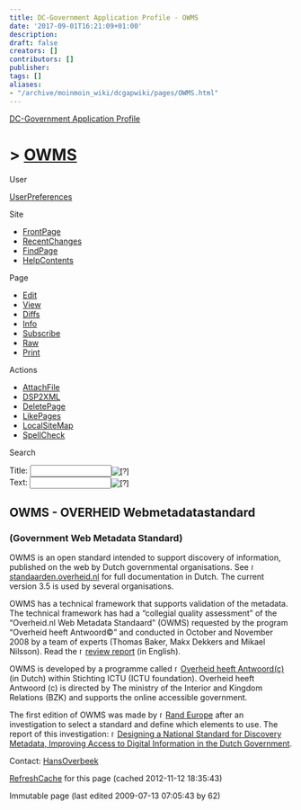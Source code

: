 ```yaml
---
title: DC-Government Application Profile - OWMS
date: '2017-09-01T16:21:09+01:00'
description: 
draft: false
creators: []
contributors: []
publisher: 
tags: []
aliases:
- "/archive/moinmoin_wiki/dcgapwiki/pages/OWMS.html"
---
```


 [DC-Government Application Profile](http://dublincore.org/dcgapwiki/FrontPage)

# > [OWMS](http://dublincore.org/dcgapwiki/OWMS?action=fullsearch&value=OWMS&literal=1&case=1&context=40 "Click here to do a full-text search for this title")

User

 [UserPreferences](http://dublincore.org/dcgapwiki/UserPreferences)

Site

- [FrontPage](http://dublincore.org/dcgapwiki/FrontPage)
- [RecentChanges](http://dublincore.org/dcgapwiki/RecentChanges)
- [FindPage](http://dublincore.org/dcgapwiki/FindPage)
- [HelpContents](http://dublincore.org/dcgapwiki/HelpContents)

Page

- [Edit](http://dublincore.org/dcgapwiki/OWMS?action=edit "Edit")
- [View](http://dublincore.org/dcgapwiki/OWMS "View")
- [Diffs](http://dublincore.org/dcgapwiki/OWMS?action=diff "Diffs")
- [Info](http://dublincore.org/dcgapwiki/OWMS?action=info "Info")
- [Subscribe](http://dublincore.org/dcgapwiki/OWMS?action=subscribe "Subscribe")
- [Raw](http://dublincore.org/dcgapwiki/OWMS?action=raw "Raw")
- [Print](http://dublincore.org/dcgapwiki/OWMS?action=print "Print")

Actions

- [AttachFile](http://dublincore.org/dcgapwiki/OWMS?action=AttachFile)
- [DSP2XML](http://dublincore.org/dcgapwiki/OWMS?action=DSP2XML)
- [DeletePage](http://dublincore.org/dcgapwiki/OWMS?action=DeletePage)
- [LikePages](http://dublincore.org/dcgapwiki/OWMS?action=LikePages)
- [LocalSiteMap](http://dublincore.org/dcgapwiki/OWMS?action=LocalSiteMap)
- [SpellCheck](http://dublincore.org/dcgapwiki/OWMS?action=SpellCheck)

Search

<form method="POST" action="/dcgapwiki/OWMS">
<p>
<input name="action" value="inlinesearch" type="hidden">
<input name="context" value="40" type="hidden">
Title: <input name="text_title" size="15" maxlength="50" type="text"><input src="OWMS_files/moin-search.png" name="button_title" alt="[?]" type="image"><br>Text: <input name="text_full" size="15" maxlength="50" type="text"><input src="OWMS_files/moin-search.png" name="button_full" alt="[?]" type="image">
</p>
</form>

## OWMS - OVERHEID Webmetadatastandard

### (Government Web Metadata Standard)

OWMS is an open standard intended to support discovery of information, published on the web by Dutch governmental organisations. See [<img src="OWMS_files/moin-www.png" alt="[WWW]" height="11" width="11">standaarden.overheid.nl](http://standaarden.overheid.nl/owms/3.5/doc/) for full documentation in Dutch. The current version 3.5 is used by several organisations.

OWMS has a technical framework that supports validation of the metadata. The technical framework has had a “collegial quality assessment” of the “Overheid.nl Web Metadata Standaard” (OWMS) requested by the program “Overheid heeft Antwoord©” and conducted in October and November 2008 by a team of experts (Thomas Baker, Makx Dekkers and Mikael Nilsson). Read the [<img src="OWMS_files/moin-www.png" alt="[WWW]" height="11" width="11">review report](http://www.overheidheeftantwoord.nl/binaries/overheidheeftantwoord/pdf/metadata/owms_final_report_20081212.pdf) (in English).

OWMS is developed by a programme called [<img src="OWMS_files/moin-www.png" alt="[WWW]" height="11" width="11">Overheid heeft Antwoord(c)](http://overheidheeftantwoord.nl/) (in Dutch) within Stichting ICTU (ICTU foundation). Overheid heeft Antwoord (c) is directed by The ministry of the Interior and Kingdom Relations (BZK) and supports the online accessible government.

The first edition of OWMS was made by [<img src="OWMS_files/moin-www.png" alt="[WWW]" height="11" width="11">Rand Europe](http://www.randeurope.org/) after an investigation to select a standard and define which elements to use. The report of this investigation: [<img src="OWMS_files/moin-www.png" alt="[WWW]" height="11" width="11">Designing a National Standard for Discovery Metadata, Improving Access to Digital Information in the Dutch Government](http://www.overheidheeftantwoord.nl/binaries/overheidheeftantwoord/pdf/reportmetadatarand.pdf).

Contact: [HansOverbeek](http://dublincore.org/dcgapwiki/HansOverbeek)

 [RefreshCache](http://dublincore.org/dcgapwiki/OWMS?action=refresh&arena=Page.py&key=OWMS.text_html) for this page (cached 2012-11-12 18:35:43)  

Immutable page (last edited 2009-07-13 07:05:43 by 62)

